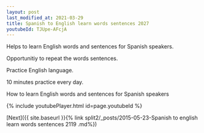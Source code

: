 ```yaml
---
layout: post
last_modified_at: 2021-03-29
title: Spanish to English learn words sentences 2027 
youtubeId: TJUpe-AFcjA
---
```

 
 
Helps to learn English words and sentences for Spanish speakers.

Opportunitiy to repeat the words sentences. 

Practice English language. 
 
10 minutes practice every day. 
 
How to learn English words and sentences for Spanish speakers 
 
{% include youtubePlayer.html id=page.youtubeId %}
 
 
[Next]({{ site.baseurl }}{% link  split2/_posts/2015-05-23-Spanish to english learn words sentences 2119 .md%})
 
